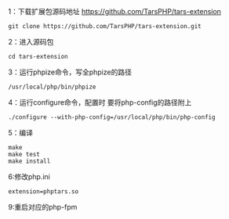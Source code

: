 1：下载扩展包源码地址  https://github.com/TarsPHP/tars-extension   
~~~
git clone https://github.com/TarsPHP/tars-extension.git
~~~
2：进入源码包  
~~~
cd tars-extension
~~~
3：运行phpize命令，写全phpize的路径    
~~~
/usr/local/php/bin/phpize
~~~
4：运行configure命令，配置时 要将php-config的路径附上
~~~
./configure --with-php-config=/usr/local/php/bin/php-config
~~~
5：编译
~~~
make
make test
make install
~~~
6:修改php.ini 
 ~~~
extension=phptars.so
~~~
9:重启对应的php-fpm

